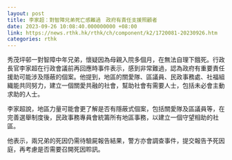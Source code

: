 ```yaml
---
layout: post
title: 李家超：對智障兄弟死亡感難過　政府有責任支援照顧者
date: 2023-09-26 10:08:40.000000000 +08:00
link: https://news.rthk.hk/rthk/ch/component/k2/1720081-20230926.htm
categories: rthk
---
```


秀茂坪邨一對智障中年兄弟，懷疑因為母親入院多個月，在無法自理下餓死。行政長官李家超在行政會議前再回應時事件表示，感到非常難過，認為政府有重要責任援助可能涉及隱蔽的個案。他提到，地區的關愛隊、區議員、民政事務處、社福組織能共同努力，建立一個關愛共融的社會，幫助社會有需要人士，包括未必會主動求助的人士。

李家超說，地區力量可能會更了解是否有隱蔽式個案，包括關愛隊及區議員等，在完善選舉制度後，民政事務專員會統籌所有地區事務，以建立一個守望相助的社區。

他表示，兩兄弟的死因仍需待驗屍報告結果，警方亦會調查事件，提交報告予死因庭，再考慮是否需要召開死因聆訊。

